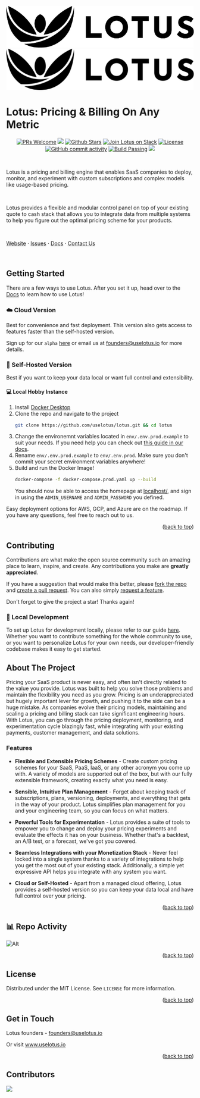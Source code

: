<!-- Improved compatibility of back to top link: See: https://github.com/othneildrew/Best-README-Template/pull/73 -->

<a name="readme-top"></a>

<!--



<!-- PROJECT SHIELDS -->
<!--
*** I'm using markdown "reference style" links for readability.
*** Reference links are enclosed in brackets [ ] instead of parentheses ( ).
*** See the bottom of this document for the declaration of the reference variables
*** for contributors-url, forks-url, etc. This is an optional, concise syntax you may use.
*** https://www.markdownguide.org/basic-syntax/#reference-style-links
-->
<!-- [![Contributors][contributors-shield]][contributors-url]
[![Forks][forks-shield]][forks-url]
[![Stargazers][stars-shield]][stars-url]
[![Issues][issues-shield]][issues-url]
[![MIT License][license-shield]][license-url]
[![LinkedIn][linkedin-shield]][linkedin-url] -->

<!-- PROJECT LOGO -->

![Lotus Logo](./design_resources/Lotus-Horizontal-Logo-RGB-Black-Medium.jpg#gh-dark-mode-only)
![Lotus Logo](./design_resources/Lotus-Horizontal-Logo-RGB-Black-Medium.svg#gh-light-mode-only)

# Lotus: Pricing & Billing On Any Metric

<!-- ALL-CONTRIBUTORS-BADGE:START - Do not remove or modify this section -->
<p align="center">
   <a href='http://makeapullrequest.com'><img alt='PRs Welcome' src='https://img.shields.io/badge/PRs-welcome-43AF11.svg?style=shields'/></a>
   <a href="#contributors"><img src="https://img.shields.io/github/contributors/uselotus/lotus.svg?color=c0c8d0"></a>
   <a href="https://github.com/uselotus/lotus/stargazers"><img src="https://img.shields.io/github/stars/uselotus/lotus?color=e4b442" alt="Github Stars"></a>
   <a href="https://join.slack.com/t/lotus-community/shared_invite/zt-1ghi61p9j-ADYbp3tEL~N16AxQr2mlzA"><img src="https://img.shields.io/badge/slack-lotus-E01E5A.svg?logo=slack&labelColor=2EB67D" alt="Join Lotus on Slack"></a>
   <a href="https://github.com/uselotus/lotus/blob/main/LICENSE"><img src="https://img.shields.io/badge/license-MIT-9d2235" alt="License"></a>
   <a href="https://github.com/uselotus/lotus/commits/main"><img alt="GitHub commit activity" src="https://img.shields.io/github/commit-activity/m/uselotus/lotus?color=8b55e3"/></a>
   <a href="https://github.com/uselotus/lotus/actions/workflows/django-postgres.yml"><img alt="Build Passing" src="https://github.com/uselotus/lotus/actions/workflows/django-postgres.yml/badge.svg?style=flat"/></a>
   <a href="https://twitter.com/uselotusio"><img src="https://img.shields.io/twitter/follow/uselotusio?style=flat&color=1DA1F2"></a>
</p>

<!-- ALL-CONTRIBUTORS-BADGE:END -->

<br/>

Lotus is a pricing and billing engine that enables SaaS companies to deploy, monitor, and experiment with custom subscriptions and complex models like usage-based pricing.

<br/>

Lotus provides a flexible and modular control panel on top of your existing quote to cash stack that allows you to integrate data from multiple systems to help you figure out the optimal pricing scheme for your products.

<br/>

[Website](https://www.uselotus.io/) · [Issues](https://github.com/uselotus/lotus/issues) · [Docs](https://docs.uselotus.io/docs/intro) · [Contact Us](founders@uselotus.io)

<br/>

<!-- GETTING STARTED -->

## Getting Started

There are a few ways to use Lotus. After you set it up, head over to the [Docs](https://docs.uselotus.io/docs/lotus-docs) to learn how to use Lotus!

### :cloud: Cloud Version

Best for convenience and fast deployment. This version also gets access to features faster than the self-hosted version.

Sign up for our `alpha` [here](https://dsl2wm77apy.typeform.com/to/pehx2YSQ?typeform-source=www.uselotus.io) or email us at founders@uselotus.io for more details.

### :bust_in_silhouette: Self-Hosted Version

Best if you want to keep your data local or want full control and extensibility.

#### :computer: Local Hobby Instance

1. Install [Docker Desktop](https://www.docker.com/products/docker-desktop/)
2. Clone the repo and navigate to the project
   ```sh
   git clone https://github.com/uselotus/lotus.git && cd lotus
   ```
3. Change the environemnt variables located in `env/.env.prod.example` to suit your needs. If you need help you can check out [this guide in our docs](https://uselotus.stoplight.io/docs/lotus-docs/branches/main/ylqsg3i42dd5z-docker-self-host-env).
4. Rename `env/.env.prod.example` to `env/.env.prod`. Make sure you don't commit your secret environment variables anywhere!
5. Build and run the Docker Image!
   ```sh
   docker-compose -f docker-compose.prod.yaml up --build
   ```
   You should now be able to access the homepage at [localhost/](http://localhost/), and sign in using the `ADMIN_USERNAME` and `ADMIN_PASSWORD` you defined.

Easy deployment options for AWS, GCP, and Azure are on the roadmap. If you have any questions, feel free to reach out to us.

<p align="right">(<a href="#lotus-pricing-and-billing-on-any-metric">back to top</a>)</p>

<!-- CONTRIBUTING -->

## Contributing

Contributions are what make the open source community such an amazing place to learn, inspire, and create. Any contributions you make are **greatly appreciated**.

If you have a suggestion that would make this better, please [fork the repo](https://github.com/uselotus/lotus) and [create a pull request](https://makeapullrequest.com/). You can also simply [request a feature](https://github.com/uselotus/lotus/issues/new?assignees=&labels=&template=feature_request.md&title=).

Don't forget to give the project a star! Thanks again!

### :construction_worker: Local Development

To set up Lotus for development locally, please refer to our guide [here](https://docs.uselotus.io/docs/contributing). Whether you want to contribute something for the whole community to use, or you want to personalize Lotus for your own needs, our developer-friendly codebase makes it easy to get started.

<!-- ABOUT THE PROJECT -->

## About The Project

Pricing your SaaS product is never easy, and often isn't directly related to the value you provide. Lotus was built to help you solve those problems and maintain the flexibility you need as you grow. Pricing is an underappreciated but hugely important lever for growth, and pushing it to the side can be a huge mistake. As companies evolve their pricing models, maintaining and scaling a pricing and billing stack can take significant engineering hours. With Lotus, you can go through the pricing deployment, monitoring, and experimentation cycle blazingly fast, while integrating with your existing payments, customer management, and data solutions.

### Features

- **Flexible and Extensible Pricing Schemes** - Create custom pricing schemes for your SaaS, PaaS, IaaS, or any other acronym you come up with. A variety of models are supported out of the box, but with our fully extensible framework, creating exactly what you need is easy.

- **Sensible, Intuitive Plan Management** - Forget about keeping track of subscriptions, plans, versioning, deployments, and everything that gets in the way of your product. Lotus simplifies plan management for you and your engineering team, so you can focus on what matters.

- **Powerful Tools for Experimentation** - Lotus provides a suite of tools to empower you to change and deploy your pricing experiments and evaluate the effects it has on your business. Whether that's a backtest, an A/B test, or a forecast, we've got you covered.

- **Seamless Integrations with your Monetization Stack** - Never feel locked into a single system thanks to a variety of integrations to help you get the most out of your existing stack. Additionally, a simple yet expressive API helps you integrate with any system you want.

- **Cloud or Self-Hosted** - Apart from a managed cloud offering, Lotus provides a self-hosted version so you can keep your data local and have full control over your pricing.

<p align="right">(<a href="#lotus-pricing-and-billing-on-any-metric">back to top</a>)</p>

## :bar_chart: Repo Activity

![Alt](https://repobeats.axiom.co/api/embed/408c31cc31b6650e1e5c00414ec4a77b0277cf99.svg "Repobeats analytics image")

<p align="right">(<a href="#lotus-pricing-and-billing-on-any-metric">back to top</a>)</p>

<!-- LICENSE -->

## License

Distributed under the MIT License. See `LICENSE` for more information.

<p align="right">(<a href="#lotus-pricing-and-billing-on-any-metric">back to top</a>)</p>

<!-- CONTACT -->

## Get in Touch

Lotus founders - founders@uselotus.io

Or visit www.uselotus.io

<p align="right">(<a href="#lotus-pricing-and-billing-on-any-metric">back to top</a>)</p>

## Contributors

<a href = "https://github.com/uselotus/lotus/graphs/contributors">
  <img src = "https://contrib.rocks/image?repo=uselotus/lotus"/>
</a>
<!-- ALL-CONTRIBUTORS-LIST:START - Do not remove or modify this section -->
<!-- prettier-ignore-start -->
<!-- markdownlint-disable -->

<!-- markdownlint-restore -->
<!-- prettier-ignore-end -->

<!-- ALL-CONTRIBUTORS-LIST:END -->
